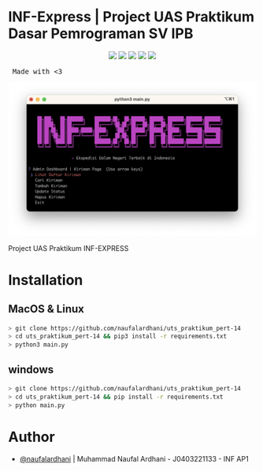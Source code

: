 # INF-Express | Project UAS Praktikum Dasar Pemrograman SV IPB

<p align="center">
<a href="https://opensource.org/licenses/MIT"><img src="https://img.shields.io/badge/license-MIT-blueviolet.svg"></a>
<a href="https://github.com/naufalardhani/uts_praktikum_pert-14/issues"><img src="https://img.shields.io/github/issues/naufalardhani/uts_praktikum_pert-14?color=blueviolet"></a>
<a href="https://www.python.org/"><img src="https://img.shields.io/badge/made%20with-Python3-blueviolet"></a>
<a href="#"><img src="https://img.shields.io/badge/platform-osx%2Flinux%2Fwindows-blueviolet"></a>
<a href="https://github.com/naufalardhani/uts_praktikum_pert-14/releases"><img src="https://img.shields.io/github/v/release/naufalardhani/domhttpx.svg?color=blueviolet"></a>
</p>

<pre> Made with <3 </pre>

<p align="center">
     <a href="https://asciinema.org/a/540863"><img src="/assets/main.png" width="836"/></a>
</p>

Project UAS Praktikum INF-EXPRESS
# Installation

## MacOS & Linux
```sh
> git clone https://github.com/naufalardhani/uts_praktikum_pert-14
> cd uts_praktikum_pert-14 && pip3 install -r requirements.txt
> python3 main.py
```

## windows
```sh
> git clone https://github.com/naufalardhani/uts_praktikum_pert-14
> cd uts_praktikum_pert-14 && pip install -r requirements.txt
> python main.py
```


# Author
- [@naufalardhani](https://github.com/naufalardhani/) | Muhammad Naufal Ardhani - J0403221133 - INF AP1
